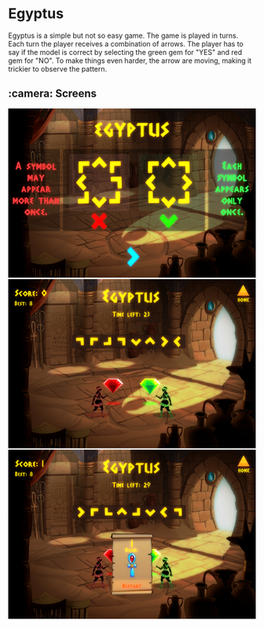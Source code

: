 # Egyptus

Egyptus is a simple but not so easy game. The game is played in turns. Each turn the player receives a combination of arrows. 
The player has to say if the model is correct by selecting the green gem for "YES" and red gem for "NO".
To make things even harder, the arrow are moving, making it trickier to observe the pattern.


<h2>:camera: Screens</h2>

<img src="https://github.com/sabauandrei98/unity3d/blob/master/Egyptus/Screens/1.png" height="344" width="600">
<img src="https://github.com/sabauandrei98/unity3d/blob/master/Egyptus/Screens/2.png" height="344" width="600">
<img src="https://github.com/sabauandrei98/unity3d/blob/master/Egyptus/Screens/3.png" height="344" width="600">

